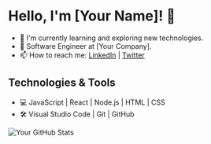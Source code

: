 # Hello, I'm [Your Name]! 👋

- 🌱 I'm currently learning and exploring new technologies.
- 💼 Software Engineer at [Your Company].
- 📫 How to reach me: [LinkedIn](https://www.linkedin.com/in/your-username/) | [Twitter](https://twitter.com/your-username)

## Technologies & Tools
- 💻 JavaScript | React | Node.js | HTML | CSS
- 🛠️ Visual Studio Code | Git | GitHub

![Your GitHub Stats](https://github-readme-stats.vercel.app/api?username=your-username&show_icons=true&theme=radical)
